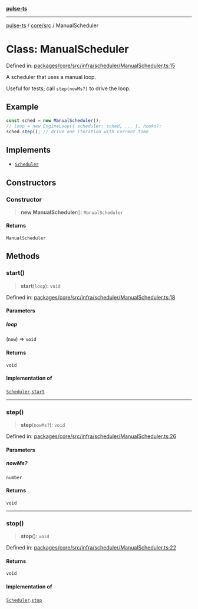 [**pulse-ts**](../../../README.md)

***

[pulse-ts](../../../README.md) / [core/src](../README.md) / ManualScheduler

# Class: ManualScheduler

Defined in: [packages/core/src/infra/scheduler/ManualScheduler.ts:15](https://github.com/jlehett/pulse-ts/blob/4869ef2c4af7bf37d31e2edd2d6d1ba148133fb2/packages/core/src/infra/scheduler/ManualScheduler.ts#L15)

A scheduler that uses a manual loop.

Useful for tests; call `step(nowMs?)` to drive the loop.

## Example

```ts
const sched = new ManualScheduler();
// loop = new EngineLoop({ scheduler: sched, ... }, hooks);
sched.step(); // drive one iteration with current time
```

## Implements

- [`Scheduler`](../interfaces/Scheduler.md)

## Constructors

### Constructor

> **new ManualScheduler**(): `ManualScheduler`

#### Returns

`ManualScheduler`

## Methods

### start()

> **start**(`loop`): `void`

Defined in: [packages/core/src/infra/scheduler/ManualScheduler.ts:18](https://github.com/jlehett/pulse-ts/blob/4869ef2c4af7bf37d31e2edd2d6d1ba148133fb2/packages/core/src/infra/scheduler/ManualScheduler.ts#L18)

#### Parameters

##### loop

(`now`) => `void`

#### Returns

`void`

#### Implementation of

[`Scheduler`](../interfaces/Scheduler.md).[`start`](../interfaces/Scheduler.md#start)

***

### step()

> **step**(`nowMs?`): `void`

Defined in: [packages/core/src/infra/scheduler/ManualScheduler.ts:26](https://github.com/jlehett/pulse-ts/blob/4869ef2c4af7bf37d31e2edd2d6d1ba148133fb2/packages/core/src/infra/scheduler/ManualScheduler.ts#L26)

#### Parameters

##### nowMs?

`number`

#### Returns

`void`

***

### stop()

> **stop**(): `void`

Defined in: [packages/core/src/infra/scheduler/ManualScheduler.ts:22](https://github.com/jlehett/pulse-ts/blob/4869ef2c4af7bf37d31e2edd2d6d1ba148133fb2/packages/core/src/infra/scheduler/ManualScheduler.ts#L22)

#### Returns

`void`

#### Implementation of

[`Scheduler`](../interfaces/Scheduler.md).[`stop`](../interfaces/Scheduler.md#stop)
